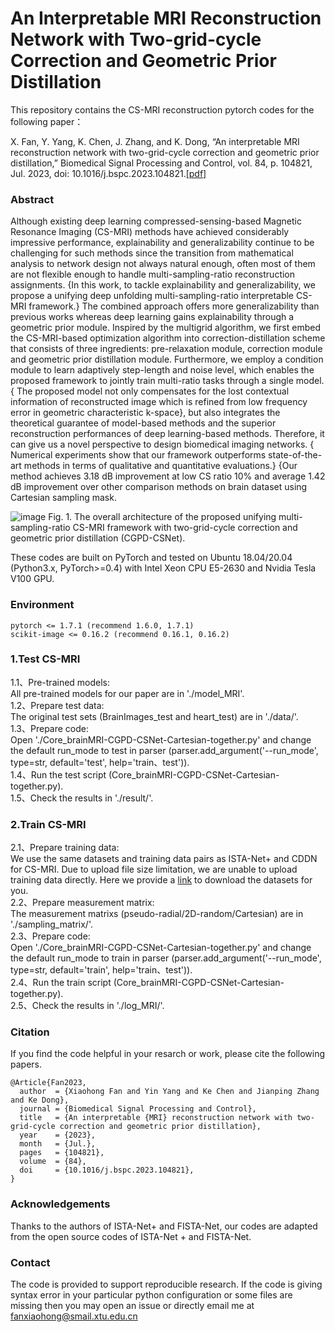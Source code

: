 # An Interpretable MRI Reconstruction Network with Two-grid-cycle Correction and Geometric Prior Distillation

This repository contains the CS-MRI reconstruction pytorch codes for the following paper： 

X. Fan, Y. Yang, K. Chen, J. Zhang, and K. Dong, “An interpretable MRI reconstruction network with two-grid-cycle correction and geometric prior distillation,” Biomedical Signal Processing and Control, vol. 84, p. 104821, Jul. 2023, doi: 10.1016/j.bspc.2023.104821.[[pdf]](https://www.sciencedirect.com/science/article/pii/S1746809423002549) 

### Abstract
Although existing deep learning compressed-sensing-based Magnetic Resonance Imaging (CS-MRI) methods have achieved considerably impressive performance, explainability and generalizability continue to be challenging for such methods since the transition from mathematical analysis to network design not always natural enough, often most of them are not flexible enough to handle multi-sampling-ratio reconstruction assignments. {In this work, to tackle explainability and generalizability, we propose a unifying deep unfolding multi-sampling-ratio interpretable CS-MRI framework.} The combined approach offers more generalizability than previous works whereas deep learning gains explainability through a geometric prior module. Inspired by the multigrid algorithm, we first embed the CS-MRI-based optimization algorithm into correction-distillation scheme that consists of three ingredients: pre-relaxation module, correction module and geometric prior distillation module. Furthermore, we employ a condition module to learn adaptively step-length and noise level, which enables the proposed framework to jointly train multi-ratio tasks through a single model. { The proposed model not only compensates for the lost contextual information of reconstructed image which is refined from low frequency error in geometric characteristic k-space}, but also integrates the theoretical guarantee of model-based methods and the superior reconstruction performances of deep learning-based methods. Therefore, it can give us a novel perspective to design biomedical imaging networks. { Numerical experiments show that our framework outperforms state-of-the-art methods in terms of qualitative and quantitative evaluations.} {Our method achieves 3.18 dB improvement at low CS ratio 10\% and average 1.42 dB improvement over other comparison methods on brain dataset using Cartesian sampling mask.


![image](https://user-images.githubusercontent.com/48355877/185527812-9de873ad-f705-4336-8ba4-60068356276d.png)
Fig. 1. The overall architecture of the proposed unifying multi-sampling-ratio CS-MRI framework with two-grid-cycle correction and geometric prior distillation (CGPD-CSNet).

These codes are built on PyTorch and tested on Ubuntu 18.04/20.04 (Python3.x, PyTorch>=0.4) with Intel Xeon CPU E5-2630 and Nvidia Tesla V100 GPU.

### Environment  
```
pytorch <= 1.7.1 (recommend 1.6.0, 1.7.1)
scikit-image <= 0.16.2 (recommend 0.16.1, 0.16.2)
```

### 1.Test CS-MRI  
1.1、Pre-trained models:  
All pre-trained models for our paper are in './model_MRI'.  
1.2、Prepare test data:  
The original test sets (BrainImages_test and heart_test) are in './data/'.  
1.3、Prepare code:  
Open './Core_brainMRI-CGPD-CSNet-Cartesian-together.py' and change the default run_mode to test in parser (parser.add_argument('--run_mode', type=str, default='test', help='train、test')).  
1.4、Run the test script (Core_brainMRI-CGPD-CSNet-Cartesian-together.py).  
1.5、Check the results in './result/'.

### 2.Train CS-MRI  
2.1、Prepare training data:  
We use the same datasets and training data pairs as ISTA-Net+ and CDDN for CS-MRI. Due to upload file size limitation, we are unable to upload training data directly. Here we provide a [link](https://pan.baidu.com/s/1ap07Jc3u0biCu8rxjB5wlA?pwd=hph4) to download the datasets for you.  
2.2、Prepare measurement matrix:  
The measurement matrixs (pseudo-radial/2D-random/Cartesian) are in './sampling_matrix/'.  
2.3、Prepare code:  
Open './Core_brainMRI-CGPD-CSNet-Cartesian-together.py' and change the default run_mode to train in parser (parser.add_argument('--run_mode', type=str, default='train', help='train、test')).  
2.4、Run the train script (Core_brainMRI-CGPD-CSNet-Cartesian-together.py).  
2.5、Check the results in './log_MRI/'.

### Citation  
If you find the code helpful in your resarch or work, please cite the following papers. 
```
@Article{Fan2023,
  author  = {Xiaohong Fan and Yin Yang and Ke Chen and Jianping Zhang and Ke Dong},
  journal = {Biomedical Signal Processing and Control},
  title   = {An interpretable {MRI} reconstruction network with two-grid-cycle correction and geometric prior distillation},
  year    = {2023},
  month   = {Jul.},
  pages   = {104821},
  volume  = {84},
  doi     = {10.1016/j.bspc.2023.104821},
}
```

### Acknowledgements  
Thanks to the authors of ISTA-Net+ and FISTA-Net, our codes are adapted from the open source codes of ISTA-Net + and FISTA-Net.   

### Contact  
The code is provided to support reproducible research. If the code is giving syntax error in your particular python configuration or some files are missing then you may open an issue or directly email me at fanxiaohong@smail.xtu.edu.cn
